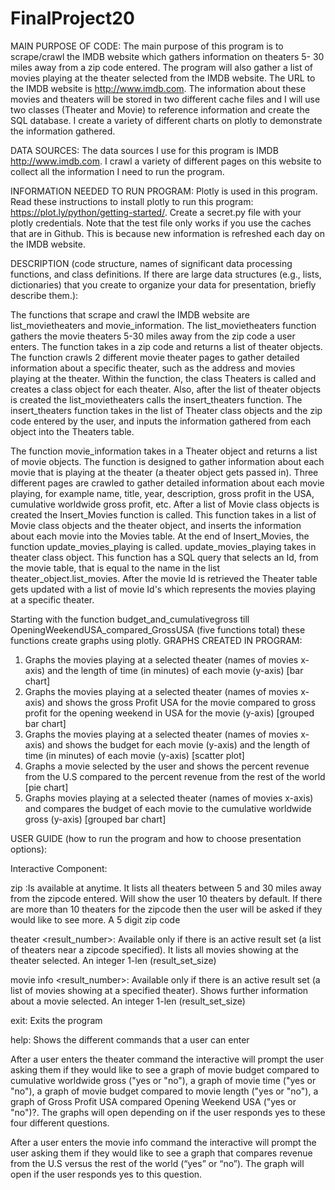 # FinalProject20
MAIN PURPOSE OF CODE:
The main purpose of this program is to scrape/crawl the IMDB website which gathers information on theaters 5- 30 miles away from a zip code entered. The program will also gather a list of movies playing at the theater selected from the IMDB website. The URL to the IMDB website is http://www.imdb.com.  The information about these movies and theaters will be stored in two different cache files and I will use two classes (Theater and Movie) to reference information and create the SQL database. I create a variety of different charts on plotly to demonstrate the information gathered.


DATA SOURCES:
  The data sources I use for this program is IMDB http://www.imdb.com. I crawl a variety of different pages on this website to collect all the information I need to run the program.


INFORMATION NEEDED TO RUN PROGRAM:
  Plotly is used in this program. Read these instructions to install plotly to run this program: https://plot.ly/python/getting-started/. Create a secret.py file with your plotly credentials. Note that the test file only works if you use the caches that are in Github. This is because new information is refreshed each day on the IMDB website.

DESCRIPTION (code structure, names of significant data processing functions, and class definitions. If there are large data structures (e.g., lists, dictionaries) that you create to organize your data for presentation, briefly describe them.):

The functions that scrape and crawl the IMDB website are list_movietheaters and movie_information.
The list_movietheaters function gathers the movie theaters 5-30 miles away from the zip code a user enters. The function takes in a zip code and returns a list of theater objects. The function crawls 2 different movie theater pages to gather detailed information about a specific theater, such as the address and movies playing at the theater. Within the function, the class Theaters is called and creates a class object for each theater. Also, after the list of theater objects is created the list_movietheaters calls the insert_theaters function. The insert_theaters function takes in the list of Theater class objects and the zip code entered by the user, and inputs the information gathered from each object into the Theaters table.


The function movie_information takes in a Theater object and returns a list of movie objects. The function is designed to gather information about each movie that is playing at the theater (a theater object gets passed in). Three different pages are crawled to gather detailed information about each movie playing, for example name, title, year, description, gross profit in the USA, cumulative worldwide gross profit, etc. After a list of Movie class objects is created the Insert_Movies function is called. This function takes in a list of Movie class objects and the theater object, and inserts the information about each movie into the Movies table. At the end of Insert_Movies, the function update_movies_playing is called. update_movies_playing takes in theater class object. This function has a SQL query that selects an Id, from the movie table, that is equal to the name in the list theater_object.list_movies. After the movie Id is retrieved the Theater table gets updated with a list of movie Id's which represents the movies playing at a specific theater.

Starting with the function budget_and_cumulativegross till OpeningWeekendUSA_compared_GrossUSA (five functions total) these functions create graphs using plotly.
GRAPHS CREATED IN PROGRAM:
1.	Graphs the movies playing at a selected theater (names of movies x-axis) and the length of time (in minutes) of each movie (y-axis) [bar chart]
2.	Graphs the movies playing at a selected theater (names of movies x-axis) and shows the gross Profit USA for the movie compared to gross profit for the opening weekend in USA  for the movie (y-axis) [grouped bar chart]
3.	Graphs the movies playing at a selected theater (names of movies x-axis) and shows the budget for each movie (y-axis) and the length of time (in minutes) of each movie (y-axis) [scatter plot]
4.	Graphs a movie selected by the user and shows the percent revenue from the U.S compared to the percent revenue from the rest of the world [pie chart]
5.	Graphs movies playing at a selected theater (names of movies x-axis) and compares the budget of each movie to the cumulative worldwide gross (y-axis) [grouped bar chart]


USER GUIDE (how to run the program and how to choose presentation options):

Interactive Component:

zip <zipcode>:Is available at anytime. It lists all theaters between 5 and 30 miles away from the zipcode entered. Will show the user 10 theaters by default. If there are more than 10 theaters for the zipcode then the user will be asked if they would like to see more.
A 5 digit zip code

theater <result_number>:	Available only if there is an active result set (a list of theaters near a zipcode specified). It lists all movies showing at the theater selected.	An integer 1-len (result_set_size)

movie info <result_number>: Available only if there is an active result set (a list of movies showing at a specified theater). Shows further information about a movie selected.	An integer 1-len (result_set_size)

exit: Exits the program 	

help:	Shows the different commands that a user can enter 	

After a user enters the theater command the interactive will prompt the user asking them if they would like to see a graph of movie budget compared to cumulative worldwide gross ("yes or "no"), a graph of movie time ("yes or "no"), a graph of movie budget compared to movie length ("yes or "no"), a graph of Gross Profit USA compared Opening Weekend USA ("yes or "no")?. The graphs will open depending on if the user responds yes to these four different questions.

After a user enters the movie info command the interactive will prompt the user asking them if they would like to see a graph that compares revenue from the U.S versus the rest of the world (“yes” or “no”). The graph will open if the user responds yes to this question.
